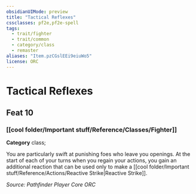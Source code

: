```yaml
---
obsidianUIMode: preview
title: "Tactical Reflexes"
cssclasses: pf2e,pf2e-spell
tags:
  - trait/fighter
  - trait/common
  - category/class
  - remaster
aliases: "Item.pzCGslEEi9eiuWo5"
license: ORC
---
```

# Tactical Reflexes
## Feat 10
### [[cool folder/Important stuff/Reference/Classes/Fighter]]

**Category** class; 




You are particularly swift at punishing foes who leave you openings. At the start of each of your turns when you regain your actions, you gain an additional reaction that can be used only to make a [[cool folder/Important stuff/Reference/Actions/Reactive Strike|Reactive Strike]].

*Source: Pathfinder Player Core*
*ORC*